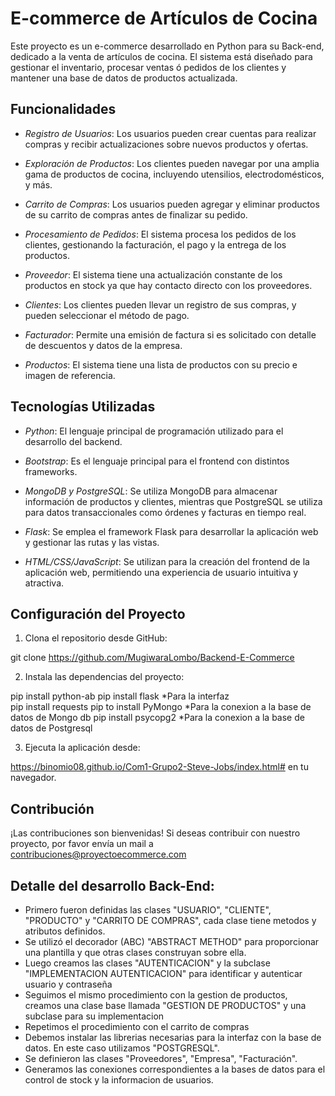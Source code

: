 
# E-commerce de Artículos de Cocina

Este proyecto es un e-commerce desarrollado en Python para su Back-end, dedicado a la venta de artículos de cocina. 
El sistema está diseñado para gestionar el inventario, procesar ventas ó pedidos de los clientes y 
mantener una base de datos de productos actualizada.

## Funcionalidades

- *Registro de Usuarios*: Los usuarios pueden crear cuentas para realizar compras y recibir actualizaciones sobre nuevos productos y ofertas.
  
- *Exploración de Productos*: Los clientes pueden navegar por una amplia gama de productos de cocina, incluyendo utensilios, electrodomésticos, y más.

- *Carrito de Compras*: Los usuarios pueden agregar y eliminar productos de su carrito de compras antes de finalizar su pedido.

- *Procesamiento de Pedidos*: El sistema procesa los pedidos de los clientes, gestionando la facturación, el pago y la entrega de los productos.

- *Proveedor*: El sistema tiene una actualización constante de los productos en stock ya que hay contacto directo con los proveedores.

- *Clientes*: Los clientes pueden llevar un registro de sus compras, y pueden seleccionar el método de pago.

- *Facturador*: Permite una emisión de factura si es solicitado con detalle de descuentos y datos de la empresa.

- *Productos*: El sistema tiene una lista de productos con su precio e imagen de referencia.

## Tecnologías Utilizadas

- *Python*: El lenguaje principal de programación utilizado para el desarrollo del backend.

- *Bootstrap*: Es el lenguaje principal para el frontend con distintos frameworks.
  
- *MongoDB y PostgreSQL*: Se utiliza MongoDB para almacenar información de productos y clientes, mientras que PostgreSQL se utiliza para datos transaccionales como órdenes y facturas en tiempo real.

- *Flask*: Se emplea el framework Flask para desarrollar la aplicación web y gestionar las rutas y las vistas.

- *HTML/CSS/JavaScript*: Se utilizan para la creación del frontend de la aplicación web, permitiendo una experiencia de usuario intuitiva y atractiva.

## Configuración del Proyecto

1. Clona el repositorio desde GitHub:


git clone https://github.com/MugiwaraLombo/Backend-E-Commerce


2. Instala las dependencias del proyecto:


pip install python-ab
pip install flask *Para la interfaz  
pip install requests 
pip to install PyMongo *Para la conexion a la base de datos de Mongo db
pip install psycopg2 *Para la conexion a la base de datos de Postgresql

3. Ejecuta la aplicación desde:


https://binomio08.github.io/Com1-Grupo2-Steve-Jobs/index.html# en tu navegador.


## Contribución

¡Las contribuciones son bienvenidas! Si deseas contribuir con nuestro proyecto, por favor envía un mail a contribuciones@proyectoecommerce.com

## Detalle del desarrollo Back-End:
* Primero fueron definidas las clases "USUARIO", "CLIENTE", "PRODUCTO" y "CARRITO DE COMPRAS", cada clase tiene metodos y atributos definidos.
* Se utilizó el decorador (ABC) "ABSTRACT METHOD" para proporcionar una plantilla y que otras clases construyan sobre ella.
* Luego creamos las clases "AUTENTICACION" y la subclase "IMPLEMENTACION AUTENTICACION" para identificar y autenticar usuario y contraseña
* Seguimos el mismo procedimiento con la gestion de productos, creamos una clase base llamada  "GESTION DE PRODUCTOS" y una subclase para su implementacion
* Repetimos el procedimiento con el carrito de compras
* Debemos instalar las librerias necesarias para la interfaz con la base de datos. En este caso utilizamos "POSTGRESQL".
* Se definieron las clases "Proveedores", "Empresa", "Facturación".
* Generamos las conexiones correspondientes a la bases de datos para el control de stock y la informacion de usuarios.
